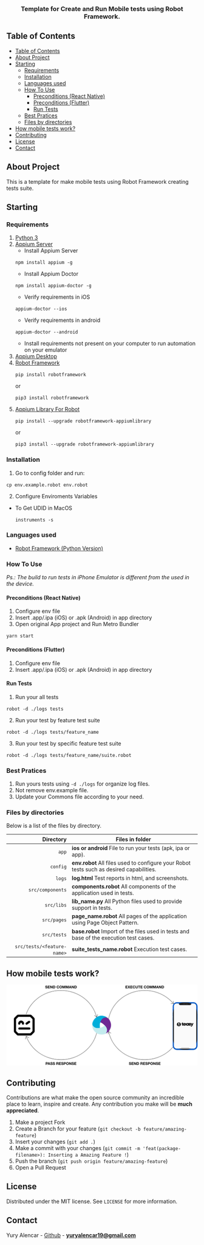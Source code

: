 <br />
<p align="center">
  <h3 align="center">Template for Create and Run Mobile tests using Robot Framework.</h3>
</p>

<!-- TABLE OF CONTENTS -->

## Table of Contents

- [Table of Contents](#table-of-contents)
- [About Project](#about-project)
- [Starting](#starting)
  - [Requirements](#requirements)
  - [Installation](#installation)
  - [Languages used](#languages-used)
  - [How To Use](#how-to-use)
    - [Preconditions (React Native)](#preconditions-react-native)
    - [Preconditions (Flutter)](#preconditions-flutter)
    - [Run Tests](#run-tests)
  - [Best Pratices](#best-pratices)
  - [Files by directories](#files-by-directories)
- [How mobile tests work?](#how-mobile-tests-work)
- [Contributing](#contributing)
- [License](#license)
- [Contact](#contact)

## About Project

This is a template for make mobile tests using Robot Framework creating tests suite.

## Starting

### Requirements

1. [Python 3](https://www.python.org/downloads/)
2. [Appium Server](https://github.com/appium/appium-desktop)
    * Install Appium Server
    ```
    npm install appium -g
    ```
    * Install Appium Doctor
    ```
    npm install appium-doctor -g
    ```
    * Verify requirements in iOS
    ```
    appium-doctor --ios
    ```
    * Verify requirements in android
    ```
    appium-doctor --android
    ```
    * Install requirements not present on your computer to run automation on your emulator
3. [Appium Desktop](https://github.com/appium/appium-desktop)
4. [Robot Framework](https://robotframework.org/)
    ```
    pip install robotframework
    ```
    or
    ```
    pip3 install robotframework
    ```
5. [Appium Library For Robot](https://github.com/serhatbolsu/robotframework-appiumlibrary)
    ```
    pip install --upgrade robotframework-appiumlibrary
    ```
    or
    ```
    pip3 install --upgrade robotframework-appiumlibrary
    ```

### Installation

1. Go to config folder and run:
  ```
  cp env.example.robot env.robot
  ```
2. Configure Enviroments Variables
  * To Get UDID in MacOS
    ```
    instruments -s
    ```

### Languages used

- [Robot Framework (Python Version)](https://robotframework.org/)

### How To Use

_Ps.: The build to run tests in iPhone Emulator is different from the used in the device._

#### Preconditions (React Native)
1. Configure env file
2. Insert .app/.ipa (iOS) or .apk (Android) in app directory
3. Open original App project and Run Metro Bundler
```
yarn start
```

#### Preconditions (Flutter)
1. Configure env file
2. Insert .app/.ipa (iOS) or .apk (Android) in app directory

#### Run Tests

1. Run your all tests
```
robot -d ./logs tests
```

2. Run your test by feature test suite
```
robot -d ./logs tests/feature_name
```

3. Run your test by specific feature test suite
```
robot -d ./logs tests/feature_name/suite.robot
```

### Best Pratices

1. Run yours tests using `-d ./logs` for organize log files.
2. Not remove env.example file.
3. Update your Commons file according to your need.

### Files by directories

Below is a list of the files by directory.

|               Directory | Files in folder                                                               |
| ----------------------: | ----------------------------------------------------------------------------- |
|                   `app` | **ios or android** File to run your tests (apk, ipa or app).   |
|                `config` | **env.robot** All files used to configure your Robot tests such as desired capabilities.  |
|                  `logs` | **log.html** Test reports in html, and screenshots.  |
|        `src/components` | **components.robot** All components of the application used in tests.  |
|              `src/libs` | **lib_name.py** All Python files used to provide support in tests.  |
|             `src/pages` | **page_name.robot** All pages of the application using Page Object Pattern.  |
|             `src/tests` | **base.robot** Import of the files used in tests and base of the execution test cases.   |
| `src/tests/<feature-name>` | **suite_tests_name.robot** Execution test cases.   |

## How mobile tests work?

![How work](https://github.com/yuryalencar/mobile_test_automation_template/blob/master/img-readme/mobiletemplate.png)

## Contributing

Contributions are what make the open source community an incredible place to learn, inspire and create. Any contribution you make will be **much appreciated**.
1. Make a project Fork
2. Create a Branch for your feature (`git checkout -b feature/amazing-feature`)
3. Insert your changes (`git add .`)
4. Make a commit with your changes (`git commit -m 'feat(package-filename>): Inserting a Amazing Feature !`)
5. Push the branch (`git push origin feature/amazing-feature`)
6. Open a Pull Request

## License

Distributed under the MIT license. See `LICENSE` for more information.

## Contact

Yury Alencar - [Github](https://github.com/yuryalencar) - **yuryalencar19@gmail.com**
